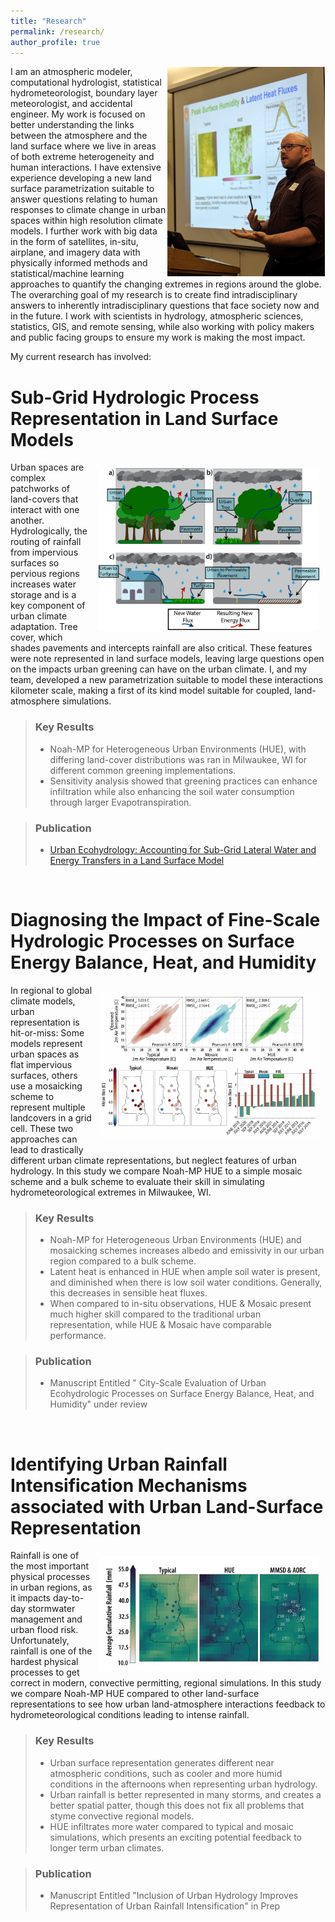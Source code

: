```yaml
---
title: "Research"
permalink: /research/
author_profile: true
---
```


<img src="../images/Headshot-9sep2024.png" alt="Image of Aaron Alexander Presenting at NCAR in June 2023" style="float:right;max-width:50%;height:auto;padding:1px;"/>

I am an atmospheric modeler, computational hydrologist, statistical hydrometeorologist, boundary layer meteorologist, and accidental engineer. My work is focused on better understanding the links between the atmosphere and the land surface where we live in areas of both extreme heterogeneity and human interactions. I have extensive experience developing a new land surface parametrization suitable to answer questions relating to human responses to climate change in urban spaces within high resolution climate models. I further work with big data in the form of satellites, in-situ, airplane, and imagery data with physically informed methods and statistical/machine learning approaches to quantify the changing extremes in regions around the globe. The overarching goal of my research is to create find intradisciplinary answers to inherently intradisciplinary questions that face society now and in the future. I work with  scientists in hydrology, atmospheric sciences, statistics, GIS, and remote sensing, while also working with policy makers and public facing groups to ensure my work is making the most impact.

My current research has involved:



Sub-Grid Hydrologic Process Representation in Land Surface Models
=====
<img src="../images/icon_plots_figure1-4Jun2023.png" alt="Image 1" style="float:right;max-width:70%;height:auto;padding:10px;"/>

Urban spaces are complex patchworks of land-covers that interact with one another. Hydrologically, the routing of rainfall from impervious surfaces so pervious regions increases water storage and is a key component of urban climate adaptation. Tree cover, which shades pavements and intercepts rainfall are also critical. These features were note represented in land surface models, leaving large questions open on the impacts urban greening can have on the urban climate. I, and my team, developed a new parametrization suitable to model these interactions kilometer scale, making a first of its kind model suitable for coupled, land-atmosphere simulations. 


> ### Key Results
> * Noah-MP for Heterogeneous Urban Environments (HUE), with differing land-cover distributions was ran in Milwaukee, WI for different common greening implementations. 
> * Sensitivity analysis showed that greening practices can enhance infiltration while also enhancing the soil water consumption through larger Evapotranspiration. 

> ### Publication
> * [Urban Ecohydrology: Accounting for Sub-Grid Lateral Water and Energy Transfers in a Land Surface Model](https://doi.org/10.1029/2023WR035511)


<br>

Diagnosing the Impact of Fine-Scale Hydrologic Processes on Surface Energy Balance, Heat, and Humidity
=====
<img src="../images/T2-all-spatial-and-kde-small.jpg" alt="Image 1" style="float:right;max-width:70%;height:auto;padding:10px;"/>

In regional to global climate models, urban representation is hit-or-miss: Some models represent urban spaces as flat impervious surfaces, others use a mosaicking scheme to represent multiple landcovers in a grid cell. These two approaches can lead to drastically different urban climate representations, but neglect features of urban hydrology. In this study we compare Noah-MP HUE to a simple mosaic scheme and a bulk scheme to evaluate their skill in simulating hydrometeorological extremes in Milwaukee, WI. 


> ### Key Results
> * Noah-MP for Heterogeneous Urban Environments (HUE) and mosaicking schemes increases albedo and emissivity in our urban region compared to a bulk scheme. 
> * Latent heat is enhanced in HUE when ample soil water is present, and diminished when there is low soil water conditions. Generally, this decreases in sensible heat fluxes. 
> * When compared to in-situ observations, HUE & Mosaic present much higher skill compared to the traditional urban representation, while HUE & Mosaic have comparable performance. 

> ### Publication
> * Manuscript Entitled " City-Scale Evaluation of Urban Ecohydrologic Processes on Surface Energy Balance, Heat, and Humidity" under review

<br>

Identifying Urban Rainfall Intensification Mechanisms associated with Urban Land-Surface Representation
=====
<img src="../images/water@UW-2024.png" alt="Image 1" style="float:right;max-width:70%;height:auto;padding:10px;"/>

Rainfall is one of the most important physical processes in urban regions, as it impacts day-to-day stormwater management and urban flood risk. Unfortunately, rainfall is one of the hardest physical processes to get correct in modern, convective permitting, regional simulations. In this study we compare Noah-MP HUE compared to other land-surface representations to see how urban land-atmosphere interactions feedback to hydrometeorological conditions leading to intense rainfall. 


> ### Key Results
> * Urban surface representation generates different near atmospheric conditions, such as cooler and more humid conditions in the afternoons when representing urban hydrology.
> * Urban rainfall is better represented in many storms, and creates a better spatial patter, though this does not fix all problems that styme convective regional models. 
> * HUE infiltrates more water compared to typical and mosaic simulations, which presents an exciting potential feedback to longer term urban climates. 

> ### Publication
> * Manuscript Entitled "Inclusion of Urban Hydrology Improves Representation of Urban Rainfall Intensification" in Prep 


<br>



<!-- {% include base_path %}

{% assign ordered_pages = site.research | sort:"order_number" %}

{% for post in ordered_pages %}
  {% include archive-single.html type="grid" %}
{% endfor %} -->
